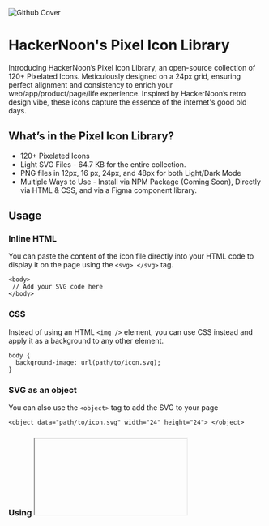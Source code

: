![Github Cover](https://github.com/hackernoon/pixelated-site-icons/assets/53912722/a25d5357-28ce-43c0-9b99-ee7d54034007)

# HackerNoon's Pixel Icon Library
Introducing HackerNoon’s Pixel Icon Library, an open-source collection of 120+ Pixelated Icons. Meticulously designed on a 24px grid, ensuring perfect alignment and consistency to enrich your web/app/product/page/life experience. Inspired by HackerNoon’s retro design vibe, these icons capture the essence of the internet's good old days.

## What’s in the Pixel Icon Library?
* 120+ Pixelated Icons
* Light SVG Files - 64.7 KB for the entire collection.
* PNG files in 12px, 16 px, 24px, and 48px for both Light/Dark Mode
* Multiple Ways to Use  - Install via NPM Package (Coming Soon), Directly via HTML & CSS, and via a Figma component library. 

## Usage

### Inline HTML 
You can paste the content of the icon file directly into your HTML code to display it on the page using the ```<svg> </svg>``` tag.
```
<body>
 // Add your SVG code here
</body>
```

### CSS 
Instead of using an HTML ```<img />``` element, you can use CSS instead and apply it as a background to any other element.
```
body {
  background-image: url(path/to/icon.svg);
}
```

### SVG as an object
You can also use the ```<object>``` tag to add the SVG to your page
```
<object data="path/to/icon.svg" width="24" height="24"> </object>
```

### Using <iframe>
Keep in mind that using iframe is not recommended, because its hard to maintain
```
<iframe src="path/to/icon.svg"> </iframe>
```

### SVG as embed
Most of the modern browsers have deprecated plugins, so this is not recommended.
```
<embed src="path/to/icon.svg" />
```


### Figma
HackerNoon’s Pixel Icon Library is available as a Figma component library. To use the components, log in to your Figma account and duplicate the file to your drafts.

### Installation via NPM Package (Coming Soon🛠️)

### HTML Image
Using the ```<img />``` element directly in your HTML file.
```
<img src="path/to/icon.svg" alt="icon title" />
```
 
# License (CC BY 4.0 International) 
* The icons (.svg/.png) files are free to download and are licensed under CC 4.0 
* By downloading, it is assumed that you agree with the terms mentioned in CC 4.0.
* You must give appropriate credit, provide a link to the license, and indicate if changes were made.
* Other files in the repository which are not icons, are licensed under the MIT License.

# Contribution
For more info on how to contribute please check our [Contribution Guidelines](https://github.com/hackernoon/pixelated-site-icons/blob/main/CONTRIBUTING.md)


**Designed with 💚 by Designers at HackerNoon**
